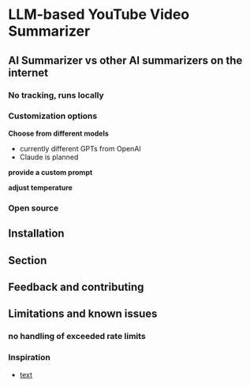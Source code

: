# LLM-based YouTube Video Summarizer

## AI Summarizer vs other AI summarizers on the internet

### No tracking, runs locally

### Customization options

**Choose from different models**

- currently different GPTs from OpenAI
- Claude is planned

**provide a custom prompt**

**adjust temperature**

### Open source

## Installation

## Section

## Feedback and contributing

## Limitations and known issues

### no handling of exceeded rate limits

### Inspiration

- [text](https://github.com/jimmc414/1filellm)
